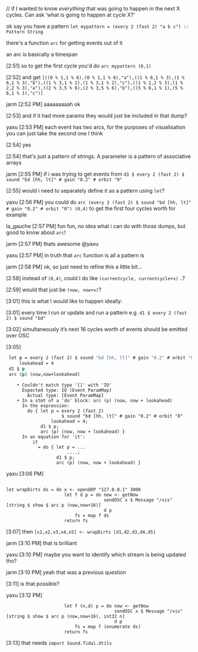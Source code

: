 // if I wanted to know *everything* that was going to happen in the next X cycles. Can ask ‘what is going to happen at cycle X?’

ok say you have a pattern `let mypattern = (every 2 (fast 2) "a b c") :: Pattern String`

there's a function `arc` for getting events out of it

an arc is basically a timespan


[2:51] 
so to get the first cycle you'd do `arc mypattern (0,1)`


[2:52] 
and get `[((0 % 1,1 % 6),(0 % 1,1 % 6),"a"),((1 % 6,1 % 3),(1 % 6,1 % 3),"b"),((1 % 3,1 % 2),(1 % 3,1 % 2),"c"),((1 % 2,2 % 3),(1 % 2,2 % 3),"a"),((2 % 3,5 % 6),(2 % 3,5 % 6),"b"),((5 % 6,1 % 1),(5 % 6,1 % 1),"c")]`


jarm [2:52 PM] 
aaaaaaaaah ok


[2:53] 
and if it had more params they would just be included in that dump?


yaxu [2:53 PM] 
each event has two arcs, for the purposes of visualisation you can just take the second one I think


[2:54] 
yes


[2:54] 
that's just a pattern of strings. A parameter is a pattern of associative arrays


jarm [2:55 PM] 
if i was trying to get events from `d3 $ every 2 (fast 2) $ sound "bd [hh, lt]" # gain "0.2" # orbit "0"`


[2:55] 
would i need to separately define it as a pattern using `let`?


yaxu [2:56 PM] 
you could do `arc (every 2 (fast 2) $ sound "bd [hh, lt]" # gain "0.2" # orbit "0") (0,4)` to get the first four cycles worth for example


la_gauche [2:57 PM] 
fun fun, no idea what i can do with those dumps, but good to know about `arc`!


jarm [2:57 PM] 
thats awesome @yaxu


yaxu [2:57 PM] 
in truth that `arc` function is all a pattern is


jarm [2:58 PM] 
ok, so just need to refine this a little bit…


[2:58] 
instead of `(0,4)`, could I do like `(currentcycle, currentcycle+x)` ..?


[2:59] 
would that just be `(now, now+x)`?


[3:01] 
this is what I would like to happen ideally:


[3:01] 
every time I run or update and run a pattern e.g. `d1 $ every 2 (fast 2) $ sound "bd"`


[3:02] 
simultaneously it’s next 16 cycles worth of events should be emitted over OSC


[3:05] 
 ```do
  let p = every 2 (fast 2) $ sound "bd [hh, lt]" # gain "0.2" # orbit "0"
      lookahead = 4
  d1 $ p
  arc (p) (now,now+lookahead)
```
```<interactive>:995:3: error:
    • Couldn't match type '[]' with 'IO'
      Expected type: IO (Event ParamMap)
        Actual type: [Event ParamMap]
    • In a stmt of a 'do' block: arc (p) (now, now + lookahead)
      In the expression:
        do { let p = every 2 (fast 2)
                     $ sound "bd [hh, lt]" # gain "0.2" # orbit "0"
                 lookahead = 4;
             d1 $ p;
             arc (p) (now, now + lookahead) }
      In an equation for 'it':
          it
            = do { let p = ...
                       ....;
                   d1 $ p;
                   arc (p) (now, now + lookahead) }
```


yaxu [3:06 PM] 
```import Sound.OSC.FD

let wrapDirts ds = do x <- openUDP "127.0.0.1" 3000
                      let f d p = do now <- getNow
                                     sendOSC x $ Message "/vis" [string $ show $ arc p (now,now+16)]
                                     d p
                          fs = map f ds
                      return fs
```



[3:07] 
then `[x1,x2,x3,x4,x5] <- wrapDirts [d1,d2,d3,d4,d5]`


jarm [3:10 PM] 
that is brilliant


yaxu [3:10 PM] 
maybe you want to identify which stream is being updated tho?


jarm [3:10 PM] 
yeah that was a previous question


[3:11] 
is that possible?


yaxu [3:12 PM] 
```let wrapDirts ds = do x <- openUDP "127.0.0.1" 3000
                      let f (n,d) p = do now <- getNow
                                         sendOSC x $ Message "/vis" [string $ show $ arc p (now,now+16), int32 n]
                                         d p
                          fs = map f (enumerate ds)
                      return fs
```


[3:13] 
that needs `import Sound.Tidal.Utils`
